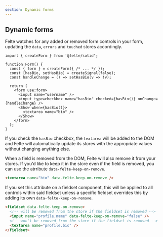 ```yaml
---
section: Dynamic forms
---
```


## Dynamic forms

Felte watches for any added or removed form controls in your form, updating the `data`, `errors` and `touched` stores accordingly.

```tsx
import { createForm } from '@felte/solid';

function Form() {
  const { form } = createForm({ /* ... */ });
  const [hasBio, setHasBio] = createSignal(false);
  const handleChange = () => setHasBio(v => !v);

  return (
    <form use:form>
      <input name="username" />
      <input type=checkbox name="hasBio" checked={hasBio()} onChange={handleChange} />
      <Show when={hasBio()}>
        <textarea name="bio" />
      </Show>
    </form>
  );
}
```

If you check the `hasBio` checkbox, the `textarea` will be added to the DOM and Felte will automatically update its stores with the appropriate values without changing anything else.

When a field is removed from the DOM, Felte will also remove it from your stores. If you'd like to keep it in the store even if the field is removed, you can use the atrribute `data-felte-keep-on-remove`.

```html
<textarea name="bio" data-felte-keep-on-remove />
```

If you set this attribute on a fieldset component, this will be applied to all controls within said fieldset unless a specific fieldset overrides this by adding its own `data-felte-keep-on-remove`.

```html
<fieldset data-felte-keep-on-remove>
  <!-- will be removed from the store if the fieldset is removed -->
  <input name="profile.name" data-felte-keep-on-remove="false" />
  <!-- won't be removed from the store if the fieldset is removed -->
  <textarea name="profile.bio" />
</fieldset>
```
